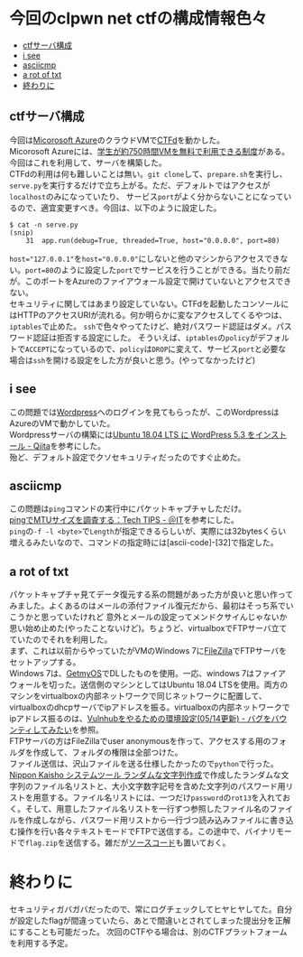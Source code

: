 # 今回のclpwn net ctfの構成情報色々

- [ctfサーバ構成](#management)
- [i see](#i-see)
- [asciicmp](#asciicmpi)
- [a rot of txt](#a-rot)
- [終わりに](#end)

## <a id="management"></a>ctfサーバ構成
今回は[Micorosoft Azure](https://azure.microsoft.com/ja-jp/)のクラウドVMで[CTFd](https://github.com/CTFd/CTFd)を動かした。<br>
Micorosoft Azureには、[学生が約750時間VMを無料で利用できる制度](https://azure.microsoft.com/ja-jp/free/students/)がある。<br>
今回はこれを利用して、サーバを構築した。<br>
CTFdの利用は何も難しいことは無い。`git clone`して、`prepare.sh`を実行し、`serve.py`を実行するだけで立ち上がる。ただ、デフォルトではアクセスが`localhost`のみになっていたり、
サービス`port`がよく分からないことになっているので、適宜変更すべき。今回は、以下のように設定した。
```
$ cat -n serve.py
(snip)
    31  app.run(debug=True, threaded=True, host="0.0.0.0", port=80)
```
`host="127.0.0.1"`を`host="0.0.0.0"`にしないと他のマシンからアクセスできない。`port=80`のように設定した`port`でサービスを行うことができる。当たり前だが。このポートをAzureのファイアウォール設定で開けていないとアクセスできない。<br>
セキュリティに関してはあまり設定していない。CTFdを起動したコンソールにはHTTPのアクセスURIが流れる。何か明らかに変なアクセスしてくるやつは、`iptables`で止めた。
`ssh`で色々やってたけど、絶対パスワード認証はダメ。パスワード認証は拒否する設定にした。
そういえば、`iptables`の`policy`がデフォルトで`ACCEPT`になっているので、`policy`は`DROP`に変えて、サービス`port`と必要な場合は`ssh`を開ける設定をした方が良いと思う。(やってなかったけど)


## <a id="i-see"></a>i see
この問題では[Wordpress](https://ja.wordpress.com/)へのログインを見てもらったが、このWordpressはAzureのVMで動かしていた。<br>
Wordpressサーバの構築には[Ubuntu 18.04 LTS に WordPress 5.3 をインストール - Qiita](https://qiita.com/cherubim1111/items/265cfbbe91adb44562d5)を参考にした。<br>
殆ど、デフォルト設定でクソセキュリティだったのですぐ止めた。

## <a id="asciicmpi"></a>asciicmp
この問題は`ping`コマンドの実行中にパケットキャプチャしただけ。<br>
[pingでMTUサイズを調査する：Tech TIPS - ＠IT](https://www.atmarkit.co.jp/ait/articles/0512/17/news017.html)を参考にした。<br>
`ping`の`-f -l <byte>`で`Length`が指定できるらしいが、実際には32bytesくらい増えるみたいなので、コマンドの指定時には[ascii-code]-[32]で指定した。

## <a id="a-rot"></a>a rot of txt
パケットキャプチャ見てデータ復元する系の問題があった方が良いと思い作ってみました。よくあるのはメールの添付ファイル復元だから、最初はそっち系でいこうかと思っていたけれど
意外とメールの設定ってメンドクサイんじゃないか思い始め止めた(やったことないけど)。ちょうど、virtualboxでFTPサーバ立てていたのでそれを利用した。<br>
まず、これは以前からやっていたがVMのWindows 7に[FileZilla](https://filezilla-project.org/)でFTPサーバをセットアップする。<br>
Windows 7は、[GetmyOS](https://www.getmyos.com/name/windows-7)でDLしたものを使用。一応、windows 7はファイアウォールを切った。送信側のマシンとしてはUbuntu 18.04 LTSを使用。両方のマシンをvirtualboxの内部ネットワークで同じネットワークに配置して、virtualboxのdhcpサーバでipアドレスを振る。virtualboxの内部ネットワークでipアドレス振るのは、[Vulnhubをやるための環境設定(05/14更新) - バグをバウンティしてみたい](https://rootreasure.hatenablog.jp/entry/2020/04/26/150842)を参照。<br>
FTPサーバの方はFileZillaでuser anonymousを作って、アクセスする用のフォルダを作成して、フォルダの権限は全部つけた。<br>
ファイル送信は、沢山ファイルを送る仕様したかったので`python`で行った。[Nippon Kaisho システムツール ランダムな文字列作成](https://www.japan9.com/cgi/rand_num.cgi)で作成したランダムな文字列のファイル名リストと、大小文字数字記号を含めた文字列のパスワード用リストを用意する。ファイル名リストには、一つだけ`password`の`rot13`を入れておく。そして、用意したファイル名リストを一行ずつ参照したファイル名のファイルを作成しながら、パスワード用リストから一行づつ読み込みファイルに書き込む操作を行い各々テキストモードでFTPで送信する。この途中で、バイナリモードで`flag.zip`を送信する。雑だが[ソースコード](/a_rot_of_txt.py)も置いておく。


# <a id="end"></a>終わりに
セキュリティガバガバだったので、常にログチェックしてヒヤヒヤしてた。自分が設定したflagが間違っていたら、あとで間違いとされてしまった提出分を正解にすることも可能だった。
次回のCTFやる場合は、別のCTFプラットフォームを利用する予定。